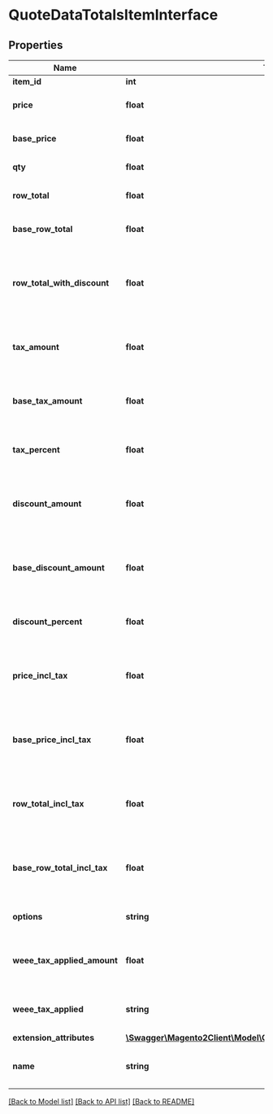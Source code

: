 # QuoteDataTotalsItemInterface

## Properties
Name | Type | Description | Notes
------------ | ------------- | ------------- | -------------
**item_id** | **int** | Item id | 
**price** | **float** | Item price in quote currency. | 
**base_price** | **float** | Item price in base currency. | 
**qty** | **float** | Item quantity. | 
**row_total** | **float** | Row total in quote currency. | 
**base_row_total** | **float** | Row total in base currency. | 
**row_total_with_discount** | **float** | Row total with discount in quote currency. Otherwise, null. | [optional] 
**tax_amount** | **float** | Tax amount in quote currency. Otherwise, null. | [optional] 
**base_tax_amount** | **float** | Tax amount in base currency. Otherwise, null. | [optional] 
**tax_percent** | **float** | Tax percent. Otherwise, null. | [optional] 
**discount_amount** | **float** | Discount amount in quote currency. Otherwise, null. | [optional] 
**base_discount_amount** | **float** | Discount amount in base currency. Otherwise, null. | [optional] 
**discount_percent** | **float** | Discount percent. Otherwise, null. | [optional] 
**price_incl_tax** | **float** | Price including tax in quote currency. Otherwise, null. | [optional] 
**base_price_incl_tax** | **float** | Price including tax in base currency. Otherwise, null. | [optional] 
**row_total_incl_tax** | **float** | Row total including tax in quote currency. Otherwise, null. | [optional] 
**base_row_total_incl_tax** | **float** | Row total including tax in base currency. Otherwise, null. | [optional] 
**options** | **string** | Item price in quote currency. | 
**weee_tax_applied_amount** | **float** | Item weee tax applied amount in quote currency. | 
**weee_tax_applied** | **string** | Item weee tax applied in quote currency. | 
**extension_attributes** | [**\Swagger\Magento2Client\Model\QuoteDataTotalsItemExtensionInterface**](QuoteDataTotalsItemExtensionInterface.md) |  | [optional] 
**name** | **string** | Product name. Otherwise, null. | [optional] 

[[Back to Model list]](../README.md#documentation-for-models) [[Back to API list]](../README.md#documentation-for-api-endpoints) [[Back to README]](../README.md)


